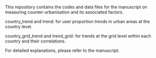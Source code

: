 This repository contains the codes and data files for the manuscript on measuring counter-urbanisation and its associated factors.

country_trend and trend: for user proportion trends in urban areas at the country level. 

country_grid_trend and trend_grid: for trends at the grid level within each country and their correlations.

For detailed explanations, please refer to the manuscript.
